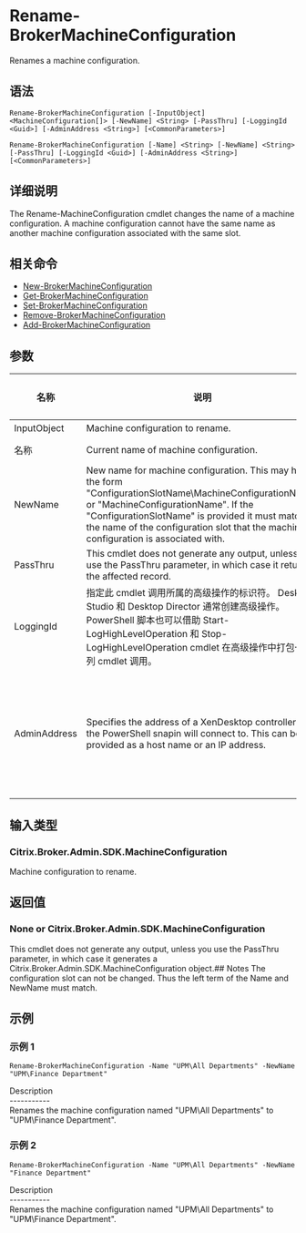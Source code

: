 # Rename-BrokerMachineConfiguration

Renames a machine configuration.

## 语法

    Rename-BrokerMachineConfiguration [-InputObject] <MachineConfiguration[]> [-NewName] <String> [-PassThru] [-LoggingId <Guid>] [-AdminAddress <String>] [<CommonParameters>]
    
    Rename-BrokerMachineConfiguration [-Name] <String> [-NewName] <String> [-PassThru] [-LoggingId <Guid>] [-AdminAddress <String>] [<CommonParameters>]
    

## 详细说明

The Rename-MachineConfiguration cmdlet changes the name of a machine configuration. A machine configuration cannot have the same name as another machine configuration associated with the same slot.

## 相关命令

- [New-BrokerMachineConfiguration](New-BrokerMachineConfiguration.html)
- [Get-BrokerMachineConfiguration](Get-BrokerMachineConfiguration.html)
- [Set-BrokerMachineConfiguration](Set-BrokerMachineConfiguration.html)
- [Remove-BrokerMachineConfiguration](Remove-BrokerMachineConfiguration.html)
- [Add-BrokerMachineConfiguration](Add-BrokerMachineConfiguration.html)

## 参数

| 名称           | 说明                                                                                                                                                                                                                                                                                         | 是否必需？ | 管道输入                  | 默认值                                                                                    |
| ------------ | ------------------------------------------------------------------------------------------------------------------------------------------------------------------------------------------------------------------------------------------------------------------------------------------ | ----- | --------------------- | -------------------------------------------------------------------------------------- |
| InputObject  | Machine configuration to rename.                                                                                                                                                                                                                                                           | true  | true (ByValue)        | 无                                                                                      |
| 名称           | Current name of machine configuration.                                                                                                                                                                                                                                                     | true  | true (ByPropertyName) | 无                                                                                      |
| NewName      | New name for machine configuration. This may have the form "ConfigurationSlotName\MachineConfigurationName" or "MachineConfigurationName". If the "ConfigurationSlotName" is provided it must match the name of the configuration slot that the machine configuration is associated with. | true  | false                 | 无                                                                                      |
| PassThru     | This cmdlet does not generate any output, unless you use the PassThru parameter, in which case it returns the affected record.                                                                                                                                                             | false | false                 | False                                                                                  |
| LoggingId    | 指定此 cmdlet 调用所属的高级操作的标识符。 Desktop Studio 和 Desktop Director 通常创建高级操作。 PowerShell 脚本也可以借助 Start-LogHighLevelOperation 和 Stop-LogHighLevelOperation cmdlet 在高级操作中打包一系列 cmdlet 调用。                                                                                                            | false | false                 |                                                                                        |
| AdminAddress | Specifies the address of a XenDesktop controller that the PowerShell snapin will connect to. This can be provided as a host name or an IP address.                                                                                                                                         | false | false                 | Localhost. Once a value is provided by any cmdlet, this value will become the default. |

## 输入类型

### Citrix.Broker.Admin.SDK.MachineConfiguration

Machine configuration to rename.

## 返回值

### None or Citrix.Broker.Admin.SDK.MachineConfiguration

This cmdlet does not generate any output, unless you use the PassThru parameter, in which case it generates a Citrix.Broker.Admin.SDK.MachineConfiguration object.## Notes The configuration slot can not be changed. Thus the left term of the Name and NewName must match.

## 示例

### 示例 1

    Rename-BrokerMachineConfiguration -Name "UPM\All Departments" -NewName "UPM\Finance Department"
    

Description  
\---\---\-----  
Renames the machine configuration named "UPM\All Departments" to "UPM\Finance Department".

### 示例 2

    Rename-BrokerMachineConfiguration -Name "UPM\All Departments" -NewName "Finance Department"
    

Description  
\---\---\-----  
Renames the machine configuration named "UPM\All Departments" to "UPM\Finance Department".